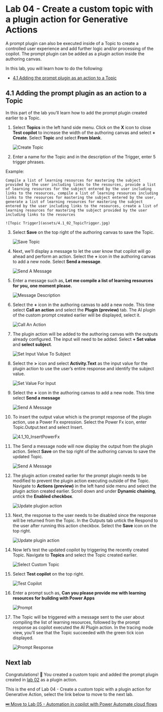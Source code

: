# Lab 04 - Create a custom topic with a plugin action for Generative Actions

A prompt plugin can also be executed inside of a Topic to create a controlled user experience and add further logic and/or processing of the copilot.  The prompt plugin can be added as a plugin action inside the authoring canvas.

In this lab, you will learn how to do the following:
* [4.1	Adding the prompt plugin as an action to a Topic](#41-adding-the-prompt-plugin-as-an-action-to-a-topic)

## 4.1	Adding the prompt plugin as an action to a Topic

In this part of the lab you’ll learn how to add the prompt plugin created earlier to a Topic.

1.	Select **Topics** in the left hand side menu. Click on the **X** icon to close **Test copilot** to increase the width of the authoring canvas and select **+ Create**. Select **Topic** and select **From blank**.

    ![Create Topic](assets/4.1_01_CreateTopic.jpg)

2.	Enter a name for the Topic and in the description of the Trigger, enter 5 trigger phrases. 

Example: 

```
Compile a list of learning resources for mastering the subject provided by the user including links to the resources, provide a list of learning resources for the subject entered by the user including links to the resources, compile a list of learning resources including links to the resources for mastering the subject entered by the user, generate a list of learning resources for mastering the subject entered by the user including links to the resources, create a list of learning resources for mastering the subject provided by the user including links to the resources
```

    ![Topic Trigger](assets/4.1_02_TopicTrigger.jpg)

3.	Select **Save** on the top right of the authoring canvas to save the Topic.

    ![Save Topic](assets/4.1_03_SaveTopic.jpg)

4.	Next, we’ll display a message to let the user know that copilot will go ahead and perform an action. Select the **+** icon in the authoring canvas to add a new node. Select **Send a message**.

    ![Send A Message](assets/4.1_04_SendAMessage.jpg)

5.	Enter a message such as, **Let me compile a list of learning resources for you, one moment please.**

    ![Message Description](assets/4.1_05_MessageDescription.jpg)

6.	Select the **+** icon in the authoring canvas to add a new node. This time select **Call an action** and select the **Plugin (preview)** tab. The AI plugin of the custom prompt created earlier will be displayed, select it.

    ![Call An Action](assets/4.1_06_CallAnAction.jpg)

7.	The plugin action will be added to the authoring canvas with the outputs already configured. The input will need to be added. Select **+ Set value** and **select subject**.

    ![Set Input Value To Subject](assets/4.1_07_SetInputValueToSubject.jpg)

8.	Select the **>** icon and select **Activity.Text** as the input value for the plugin action to use the user’s entire response and identify the subject value.

    ![Set Value For Input](assets/4.1_08_SetValueForInput.jpg)

9.	Select the **+** icon in the authoring canvas to add a new node. This time select **Send a message**

    ![Send A Message](assets/4.1_09_SendAMessage.jpg)

10.	To insert the output value which is the prompt response of the plugin action, use a Power Fx expression. Select the Power Fx icon, enter Topic.Output.text and select Insert.
    
    ![4.1_10_InsertPowerFx](assets/4.1_10_InsertPowerFx.jpg)

11.	The Send a message node will now display the output from the plugin action.	Select **Save** on the top right of the authoring canvas to save the updated Topic.

    ![Send A Message](assets/4.1_11_SendAMessage.jpg)

12.	The plugin action created earlier for the prompt plugin needs to be modified to prevent the plugin action executing outside of the Topic. Navigate to **Actions (preview)** in the left hand side menu and select the plugin action created earlier. Scroll down and under **Dynamic chaining**, *untick* the **Enabled checkbox**.

    ![Update plugion action](assets/4.1_12_UpdatePluginAction.jpg)

15.	Next, the response to the user needs to be disabled since the response will be returned from the Topic. In the Outputs tab untick the Respond to the user after running this action checkbox. Select the **Save** icon on the top right. 

    ![Update plugin action](assets/4.1_13_UpdatePluginAction.jpg)

17.	Now let’s test the updated copilot by triggering the recently created Topic. Navigate to **Topics** and select the Topic created earlier.

    ![Select Custom Topic](assets/4.1_14_SelectCustomTopic.jpg)

18.	Select **Test copilot** on the top right.

    ![Test Copilot](assets/4.1_15_TestCopilot.jpg)

19. Enter a prompt such as, **Can you please provide me with learning resources for building with Power Apps**

    ![Prompt](assets/4.1_16_EnterPrompt.jpg)

20.	The Topic will be triggered with a message sent to the user about compiling the list of learning resources, followed by the prompt response as copilot executed the AI Plugin action. In the tracing mode view, you’ll see that the Topic succeeded with the green tick icon displayed.

    ![Prompt Response](assets/4.1_17_PromptResponse.jpg)

## Next lab

Congratulations! 🥳 You created a custom topic and added the prompt plugin created in [lab 02](../lab-02/README.md) as a plugin action.

This is the end of Lab 04 - Create a custom topic with a plugin action for Generative Action, select the link below to move to the next lab.

[⏭️ Move to Lab 05 - Automation in copilot with Power Automate cloud flows](../lab-05/README.md)

